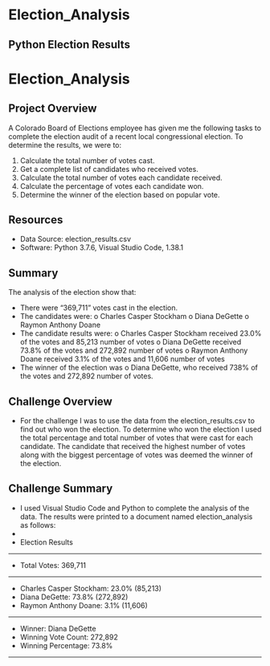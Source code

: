 # Election_Analysis
Python Election Results
---------------------------------------------------------------------------------------------------------------------------------------------------------------------------------
# Election_Analysis 
## Project Overview
A Colorado Board of Elections employee has given me the following tasks to complete the election audit of a recent local congressional election. 
To determine the results, we were to: 
1.	Calculate the total number of votes cast. 
2.	Get a complete list of candidates who received votes. 
3.	Calculate the total number of votes each candidate received. 
4.	Calculate the percentage of votes each candidate won.
5.	Determine the winner of the election based on popular vote. 
## Resources
-	Data Source: election_results.csv
-	Software: Python 3.7.6, Visual Studio Code, 1.38.1
## Summary 
The analysis of the election show that: 
-	There were “369,711” votes cast in the election. 
-	The candidates were: 
o	Charles Casper Stockham
o	Diana DeGette
o	Raymon Anthony Doane
-	The candidate results were: 
o	Charles Casper Stockham received 23.0% of the votes and 85,213 number of votes
o	Diana DeGette received 73.8% of the votes and 272,892 number of votes
o	Raymon Anthony Doane received 3.1% of the votes and 11,606 number of votes
-	The winner of the election was 
o	Diana DeGette, who received 738% of the votes and 272,892 number of votes.
## Challenge Overview
-	For the challenge I was to use the data from the election_results.csv to find out who won the election. To determine who won the election I used the total percentage and total number of votes that were cast for each candidate. The candidate that received the highest number of votes along with the biggest percentage of votes was deemed the winner of the election. 
## Challenge Summary
-	I used Visual Studio Code and Python to complete the analysis of the data. The results were printed to a document named election_analysis as follows: 
-	
-	Election Results
-	-------------------------
-	Total Votes: 369,711
-	-------------------------
-	Charles Casper Stockham: 23.0% (85,213)
-	Diana DeGette: 73.8% (272,892)
-	Raymon Anthony Doane: 3.1% (11,606)
-	-------------------------
-	Winner: Diana DeGette
-	Winning Vote Count: 272,892
-	Winning Percentage: 73.8%
-	-------------------------
